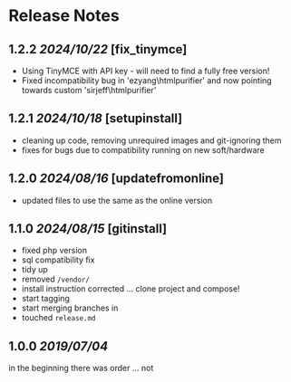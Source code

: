 # Release Notes


## 1.2.2 *2024/10/22* [fix_tinymce]
- Using TinyMCE with API key - will need to find a fully free version!
- Fixed incompatibility bug in 'ezyang\htmlpurifier' and now pointing towards custom 'sirjeff\htmlpurifier'

## 1.2.1 *2024/10/18* [setupinstall]
- cleaning up code, removing unrequired images and git-ignoring them
- fixes for bugs due to compatibility running on new soft/hardware

## 1.2.0 *2024/08/16* [updatefromonline]
- updated files to use the same as the online version

## 1.1.0 *2024/08/15* [gitinstall]

- fixed php version
- sql compatibility fix
- tidy up
- removed `/vendor/`
- install instruction corrected ... clone project and compose!
- start tagging
- start merging branches in
- touched `release.md`

## 1.0.0 *2019/07/04*

in the beginning there was order ... not 